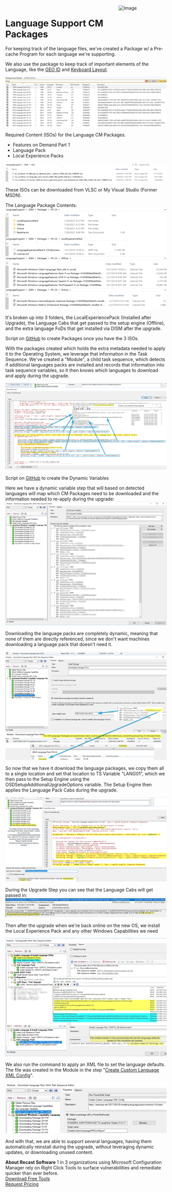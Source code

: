 <img style="float: right;" src="https://docs.recastsoftware.com/media/Recast-Logo-Dark_Horizontal_nav.png"  alt="Image" height="43" width="150">

# Language Support CM Packages

For keeping track of the language files, we've created a Package w/ a Pre-cache Program for each language we're supporting.

We also use the package to keep track of important elements of the Language, like the [GEO ID](https://docs.microsoft.com/en-us/windows/win32/intl/table-of-geographical-locations) and [Keyboard Layout](https://docs.microsoft.com/en-us/windows-hardware/manufacture/desktop/default-input-locales-for-windows-language-packs).

[![Language Support 02](media/LangSupport02.png)](media/LangSupport02.png)

Required Content (ISOs) for the Language CM Packages.

- Features on Demand Part 1
- Language Pack
- Local Experience Packs

[![Language Support 03](media/LangSupport03.png)](media/LangSupport03.png)

These ISOs can be downloaded from VLSC or My Visual Studio (Former MSDN).

The Language Package Contents:
[![Language Support 07](media/LangSupport07.png)](media/LangSupport07.png)

It's broken up into 3 folders, the LocalExperiencePack (Installed after Upgrade), the Language Cabs that get passed to the setup engine (Offline), and the extra language FoDs that get installed via DISM after the upgrade.

Script on [GitHub](https://github.com/gwblok/garytown/blob/master/WaaS/Create-Language-CM-Packages.ps1) to create Packages once you have the 3 ISOs.

With the packages created which holds the extra metadata needed to apply it to the Operating System, we leverage that information in the Task Sequence.  We've created a "Module", a child task sequence, which detects if additional languages packs are installed and records that information into task sequence variables, so it then knows which languages to download and apply during the upgrade.

[![Language Support 05](media/LangSupport05.png)](media/LangSupport05.png)

Script on [GitHub](https://github.com/gwblok/garytown/blob/master/WaaS/Create-Lang-Package-Variables-TS-Function.ps1) to create the Dynamic Variables

Here we have a dynamic variable step that will based on detected languages will map which CM Packages need to be downloaded and the information needed to re-apply during the upgrade:
[![Language Support 04](media/LangSupport04.png)](media/LangSupport04.png)

Downloading the language packs are completely dynamic, meaning that none of them are directly referenced, since we don't want machines downloading a language pack that doesn't need it.

[![Language Support 06](media/LangSupport06.png)](media/LangSupport06.png)

So now that we have it download the language packages, we copy them all to a single location and set that location to TS Variable "LANG01", which we then pass to the Setup Engine using the OSDSetupAdditionalUpgradeOptions variable.  The Setup Engine then applies the Language Pack Cabs during the upgrade.

[![Language Support 08](media/LangSupport08.png)](media/LangSupport08.png)

During the Upgrade Step you can see that the Language Cabs will get passed in:
[![Language Support 09](media/LangSupport09.png)](media/LangSupport09.png)

Then after the upgrade when we're back online on the new OS, we install the Local Experience Pack and any other Windows Capabilities we need

[![Language Support 10](media/LangSupport10.png)](media/LangSupport10.png)

We also run the command to apply an XML file to set the language defaults.  The file was created in the Module in the step "[Create Custom Language XML Config](https://execmgrnet.wordpress.com/2017/09/20/installing-language-packs-windows-10-waas/)".

[![Language Support 11](media/LangSupport11.png)](media/LangSupport11.png)

And with that, we are able to support several languages, having them automatically reinstall during the upgrade, without leveraging dynamic updates, or downloading unused content.

**About Recast Software**
1 in 3 organizations using Microsoft Configuration Manager rely on Right Click Tools to surface vulnerabilities and remediate quicker than ever before.  
[Download Free Tools](https://www.recastsoftware.com/?utm_source=cmdocs&utm_medium=referral&utm_campaign=cmdocs#formarea)  
[Request Pricing](https://www.recastsoftware.com/pricing?utm_source=cmdocs&utm_medium=referral&utm_campaign=cmdocs)
